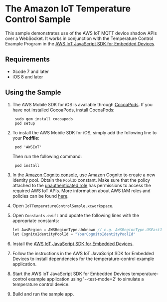 # The Amazon IoT Temperature Control Sample

This sample demonstrates use of the AWS IoT MQTT device shadow APIs over a WebSocket.  It works in conjunction with the Temperature Control Example Program in the [AWS IoT JavaScript SDK for Embedded Devices](https://github.com/aws/aws-iot-device-sdk-js).

## Requirements

* Xcode 7 and later
* iOS 8 and later

## Using the Sample

1. The AWS Mobile SDK for iOS is available through [CocoaPods](http://cocoapods.org). If you have not installed CocoaPods, install CocoaPods:

		sudo gem install cocoapods
		pod setup

1. To install the AWS Mobile SDK for iOS, simply add the following line to your **Podfile**:

		pod 'AWSIoT'

	Then run the following command:
	
		pod install

1. In the [Amazon Cognito console](https://console.aws.amazon.com/cognito/), use Amazon Cognito to create a new identity pool. Obtain the `PoolID` constant.  Make sure that the policy attached to the [unauthenticated role](https://console.aws.amazon.com/iam/home?#roles) has permissions to access the required AWS IoT APIs.  More information about AWS IAM roles and policies can be found [here](http://docs.aws.amazon.com/IAM/latest/UserGuide/access_policies_manage.html).

1. Open `IoTTemperatureControlSample.xcworkspace`.

1. Open `Constants.swift` and update the following lines with the appropriate constants:

	```c
	let AwsRegion = AWSRegionType.Unknown // e.g. AWSRegionType.USEast1
	let CognitoIdentityPoolId = "YourCognitoIdentityPoolId"
	```
1. Install the [AWS IoT JavaScript SDK for Embedded Devices](https://github.com/aws/aws-iot-device-sdk-js).

1. Follow the instructions in the AWS IoT JavaScript SDK for Embedded Devices to install dependencies for the temperature-control example application.

1. Start the AWS IoT JavaScript SDK for Embedded Devices temperature-control example application using '--test-mode=2' to simulate a temperature control device.

1. Build and run the sample app.
